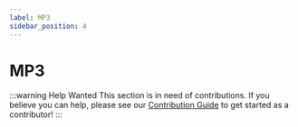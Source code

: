 ```yaml
---
label: MP3
sidebar_position: 4
---
```


# MP3

:::warning Help Wanted
This section is in need of contributions. If you believe you can help, please see our [Contribution Guide](../docs/contribution-guide.md) to get started as a contributor!
:::